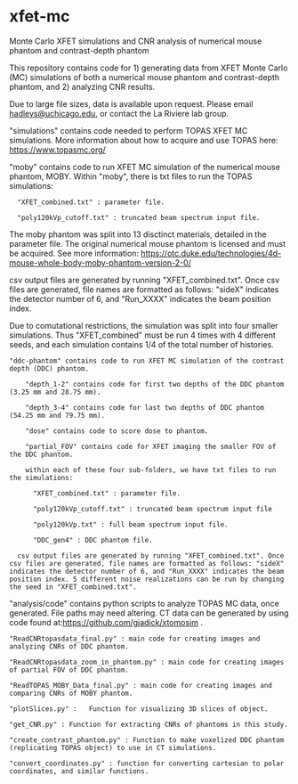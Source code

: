 # xfet-mc
Monte Carlo XFET simulations and CNR analysis of numerical mouse phantom and contrast-depth phantom

This repository contains code for 1) generating data from XFET Monte Carlo (MC) simulations of both a numerical mouse phantom and contrast-depth phantom, and 2) analyzing CNR results.

Due to large file sizes, data is available upon request. Please email hadleys@uchicago.edu, or contact the La Riviere lab group.

"simulations" contains code needed to perform TOPAS XFET MC simulations. More information about how to acquire and use TOPAS here: https://www.topasmc.org/
  
  "moby" contains code to run XFET MC simulation of the numerical mouse phantom, MOBY. Within "moby", there is txt files to run the TOPAS simulations:
      
      "XFET_combined.txt" : parameter file.
      
      "poly120kVp_cutoff.txt" : truncated beam spectrum input file.
      
  The moby phantom was split into 13 disctinct materials, detailed in the parameter file. The original numerical mouse phantom is licensed and must be acquired. See more     information:      https://otc.duke.edu/technologies/4d-mouse-whole-body-moby-phantom-version-2-0/ 
  
  csv output files are generated by running "XFET_combined.txt". Once csv files are generated, file names are formatted as follows: "sideX" indicates the detector number of 6, and "Run_XXXX" indicates the beam position index.
 
  Due to comutational restrictions, the simulation was split into four smaller simulations. Thus "XFET_combined" must be run 4 times with 4 different seeds, and each simulation contains 1/4 of the total number of histories.

    "ddc-phantom" contains code to run XFET MC simulation of the contrast depth (DDC) phantom. 
       
        "depth_1-2" contains code for first two depths of the DDC phantom (3.25 mm and 28.75 mm).
       
        "depth_3-4" contains code for last two depths of DDC phantom (54.25 mm and 79.75 mm).
       
        "dose" contains code to score dose to phantom.
       
        "partial_FOV" contains code for XFET imaging the smaller FOV of the DDC phantom.

        within each of these four sub-folders, we have txt files to run the simulations:
          
          "XFET_combined.txt" : parameter file.
         
          "poly120kVp_cutoff.txt" : truncated beam spectrum input file
          
          "poly120kVp.txt" : full beam spectrum input file.
         
          "DDC_gen4" : DDC phantom file.

      csv output files are generated by running "XFET_combined.txt". Once csv files are generated, file names are formatted as follows: "sideX" indicates the detector number of 6, and "Run_XXXX" indicates the beam position index. 5 different noise realizations can be run by changing the seed in "XFET_combined.txt".

"analysis/code" contains python scripts to analyze TOPAS MC data, once generated. File paths may need altering. CT data can be generated by using code found at:https://github.com/gjadick/xtomosim .

    "ReadCNRtopasdata_final.py" : main code for creating images and analyzing CNRs of DDC phantom.
    
    "ReadCNRtopasdata_zoom_in_phantom.py" : main code for creating images of partial FOV of DDC phantom.
    
    "ReadTOPAS_MOBY_Data_final.py" : main code for creating images and comparing CNRs of MOBY phantom.
    
    "plotSlices.py" :   Function for visualizing 3D slices of object.
    
    "get_CNR.py" : Function for extracting CNRs of phantoms in this study.
    
    "create_contrast_phantom.py" : Function to make voxelized DDC phantom (replicating TOPAS object) to use in CT simulations.
    
    "convert_coordinates.py" : function for converting cartesian to polar coordinates, and similar functions.

    
        
      

